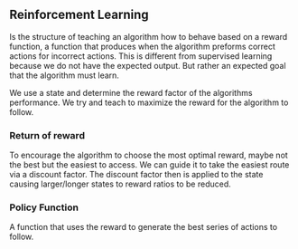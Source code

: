 ## Reinforcement Learning
Is the structure of teaching an algorithm how to behave based on a reward function, a function that produces when the algorithm preforms correct actions for incorrect actions. This is different from supervised learning because we do not have the expected output. But rather an expected goal that the algorithm must learn.

We use a state and determine the reward factor of the algorithms performance. We try and teach to maximize the reward for the algorithm to follow.

### Return of reward
To encourage the algorithm to choose the most optimal reward, maybe not the best but the easiest to access. We can guide it to take the easiest route via a discount factor. The discount factor then is applied to the state causing larger/longer states to reward ratios to be reduced.

### Policy Function
A function that uses the reward to generate the best series of actions to follow.

### 